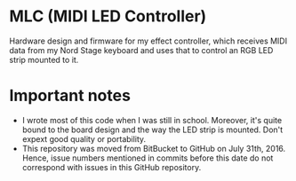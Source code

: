 # MLC (MIDI LED Controller)
Hardware design and firmware for my effect controller, which receives MIDI data from my Nord Stage keyboard and uses that to control an RGB LED strip mounted to it.

# Important notes
- I wrote most of this code when I was still in school. Moreover, it's quite bound to the board design and the way the LED strip is mounted. Don't expext good quality or portability.
- This repository was moved from BitBucket to GitHub on July 31th, 2016. Hence, issue numbers mentioned in commits before this date do not correspond with issues in this GitHub repository.
